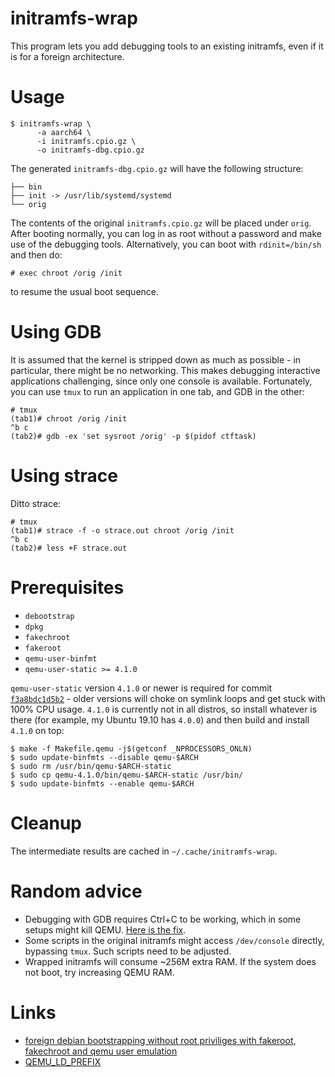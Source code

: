 # initramfs-wrap

This program lets you add debugging tools to an existing initramfs, even if it
is for a foreign architecture.

# Usage

```
$ initramfs-wrap \
      -a aarch64 \
      -i initramfs.cpio.gz \
      -o initramfs-dbg.cpio.gz
```

The generated `initramfs-dbg.cpio.gz` will have the following structure:

```
├── bin
├── init -> /usr/lib/systemd/systemd
└── orig
```

The contents of the original `initramfs.cpio.gz` will be placed under `orig`.
After booting normally, you can log in as root without a password and make use
of the debugging tools. Alternatively, you can boot with `rdinit=/bin/sh` and
then do:

```
# exec chroot /orig /init
```

to resume the usual boot sequence.

# Using GDB

It is assumed that the kernel is stripped down as much as possible - in
particular, there might be no networking. This makes debugging interactive
applications challenging, since only one console is available. Fortunately, you
can use `tmux` to run an application in one tab, and GDB in the other:

```
# tmux
(tab1)# chroot /orig /init
^b c
(tab2)# gdb -ex 'set sysroot /orig' -p $(pidof ctftask)
```

# Using strace

Ditto strace:

```
# tmux
(tab1)# strace -f -o strace.out chroot /orig /init
^b c
(tab2)# less +F strace.out
```

# Prerequisites

* `debootstrap`
* `dpkg`
* `fakechroot`
* `fakeroot`
* `qemu-user-binfmt`
* `qemu-user-static >= 4.1.0`

`qemu-user-static` version `4.1.0` or newer is required for commit
[`f3a8bdc1d5b2`](https://git.qemu.org/?p=qemu.git;a=commit;h=f3a8bdc1d5b2) -
older versions will choke on symlink loops and get stuck with 100% CPU usage.
`4.1.0` is currently not in all distros, so install whatever is there (for
example, my Ubuntu 19.10 has `4.0.0`) and then build and install `4.1.0` on top:

```
$ make -f Makefile.qemu -j$(getconf _NPROCESSORS_ONLN)
$ sudo update-binfmts --disable qemu-$ARCH
$ sudo rm /usr/bin/qemu-$ARCH-static
$ sudo cp qemu-4.1.0/bin/qemu-$ARCH-static /usr/bin/
$ sudo update-binfmts --enable qemu-$ARCH
```

# Cleanup

The intermediate results are cached in `~/.cache/initramfs-wrap`.

# Random advice

* Debugging with GDB requires Ctrl+C to be working, which in some setups might
  kill QEMU. [Here is the fix](https://stackoverflow.com/a/49751144).
* Some scripts in the original initramfs might access `/dev/console` directly,
  bypassing `tmux`. Such scripts need to be adjusted.
* Wrapped initramfs will consume ~256M extra RAM. If the system does not boot,
  try increasing QEMU RAM.

# Links

* [foreign debian bootstrapping without root priviliges with fakeroot,
   fakechroot and qemu user emulation](
https://blog.mister-muffin.de/2011/04/02/foreign-debian-bootstrapping-without-root-priviliges-with-fakeroot,-fakechroot-and-qemu-user-emulation/
)
* [QEMU_LD_PREFIX](
https://git.qemu.org/?p=qemu.git;a=blob;f=linux-user/main.c;h=560d053f7249d046107ae03bb101dd6ad7a69817#l417
)
